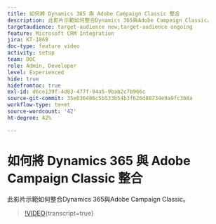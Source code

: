 ```yaml
---
title: 如何將 Dynamics 365 與 Adobe Campaign Classic 整合
description: 此影片示範如何整合Dynamics 365與Adobe Campaign Classic。
targetaudience: target-audience new;target-audience ongoing
feature: Microsoft CRM Integration
jira: KT-1869
doc-type: feature video
activity: setup
team: DOC
role: Admin, Developer
level: Experienced
hide: true
hidefromtoc: true
exl-id: d6ce139f-4d03-477f-94a5-9bab2c7b966c
source-git-commit: 35e036486c5b533b54b3f626d88734e9a9fc3b8a
workflow-type: tm+mt
source-wordcount: '42'
ht-degree: 42%

---
```


# 如何將 Dynamics 365 與 Adobe Campaign Classic 整合

此影片示範如何整合Dynamics 365與Adobe Campaign Classic。

>[!VIDEO](https://video.tv.adobe.com/v/23837?quality=12&learn=on){transcript=true}
